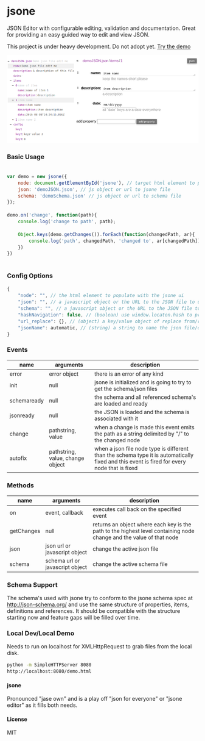 # jsone
JSON Editor with configurable editing, validation and documentation.
Great for providing an easy guided way to edit and view JSON.

This project is under heavy development. Do not adopt yet. [Try the demo][4]

[![demo.png][2]][4]


### Basic Usage
``` javascript

var demo = new jsone({
    node: document.getElementById('jsone'), // target html element to place jsone
    json: 'demoJSON.json', // js object or url to jsone file
    schema: 'demoSchema.json' // js object or url to schema file
});

demo.on('change', function(path){
    console.log('change to path', path);

    Object.keys(demo.getChanges()).forEach(function(changedPath, ar){
        console.log('path', changedPath, 'changed to', ar[changedPath])
    })
})



```

### Config Options
``` javascript
{
    "node": "", // the html element to populate with the jsone ui
    "json": "", // a javascript object or the URL to the JSON file to use
    "schema": "", // a javascript object or the URL to the JSON file to use as the schema/rules for the JSON file
    "hashNavigation": false, // (boolean) use window.locaton.hash to provide browser history back/foward
    "url_replace": {}, // (object) a key/value object of replace from/replace to strings for URL's which is handy for local dev testing schema's,
    "jsonName": automatic, // (string) a string to name the json file/object being edited
}
```

### Events
| name | arguments | description |
| --- | --- | --- |
| error | error object | there is an error of any kind
| init | null | jsone is initialized and is going to try to get the schema/json files
| schemaready | null | the schema and all referenced schema's are loaded and ready
| jsonready | null | the JSON is loaded and the schema is associated with it
| change | pathstring, value | when a change is made this event emits the path as a string delimited by "/" to the changed node
| autofix | pathstring, value, change object | when a json file node type is different than the schema type it is automatically fixed and this event is fired for every node that is fixed

### Methods
| name | arguments | description |
| --- | --- | --- |
| on | event, callback | executes call back on the specified event
| getChanges | null | returns an object where each key is the path to the highest level containing node change and the value of that node 
| json | json url or javascript object | change the active json file
| schema | schema url or javascript object | change the active schema file


### Schema Support
The schema's used with jsone try to conform to the jsone schema spec at http://json-schema.org/ and use the same structure of properties, items, definitions and references. It should be compatible with the structure starting now and feature gaps will be filled over time.

### Local Dev/Local Demo
Needs to run on localhost for XMLHttpRequest to grab files from the local disk.

``` sh
python -m SimpleHTTPServer 8080
http://localhost:8080/demo.html
```


#### jsone
Pronounced "jase own" and is a play off "json for everyone" or "jsone editor" as it fills both needs.


#### License
MIT

[1]: https://github.com/pleaseshutup/jsone
[2]: https://github.com/pleaseshutup/jsone/blob/master/media/demo.png
[3]: https://github.com/pleaseshutup/jsone/blob/master/media/demo.mp4
[4]: https://pleaseshutup.github.io/jsone/
